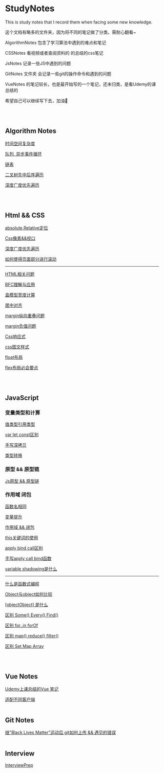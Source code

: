 # StudyNotes
This is study notes that I record them when facing some new knowledge.

这个文档有略多的文件夹，因为将不同的笔记做了分类。需耐心翻看~

AlgorithmNotes 包含了学习算法中遇到的难点和笔记

CSSNotes 看视频或者查阅资料的 的总结的css笔记

JsNotes 记录一些JS中遇到的问题

GitNotes 文件夹 会记录一些git的操作命令和遇到的问题

VueNotes 的笔记较长，也是最开始写的一个笔记，还未归类，是看Udemy的课总结的


希望自己可以继续写下去，加油💪

<br></br>
## Algorithm Notes
[时间空间复杂度](/AlgorithmNotes/2-1时间空间复杂度/时间空间复杂度.md)

[队列, 异步事件循环](/AlgorithmNotes/4-队列/队列异步事件循环.md)

[链表](/AlgorithmNotes/5-链表/链表.md)

[二叉树先中后序遍历](/AlgorithmNotes/8-2Tree/二叉树先中后序遍历.md)

[深度广度优先遍历](/AlgorithmNotes/8-2Tree/深度广度优先遍历.md)

<br></br>
## Html && CSS
[absolute,Relative定位](/CssNotes/absoluteRelative定位.md)

[Css像素&&视口](/CssNotes/Css像素&&视口.md)

[深度广度优先遍历](/CssNotes/Flex布局详细版.md)

[如何使得页面部分进行滚动](/CssNotes/如何使得页面部分进行滚动.md)

---

[HTML相关问题](/InterviewNotes/Css/HTML相关问题.md)

[BFC理解与应用](/InterviewNotes/Css/BFC理解与应用.md)

[盒模型宽度计算](/InterviewNotes/Css/盒子模型宽度计算.md)

[居中对齐](/InterviewNotes/Css/居中对齐.md)

[margin纵向重叠问题](/InterviewNotes/Css/margin纵向重叠问题.md)

[margin负值问题](/InterviewNotes/Css/margin负值问题.md)

[Css响应式](/InterviewNotes/Css/Css响应式.md)

[css图文样式](/InterviewNotes/Css/css图文样式.md)

[float布局](/InterviewNotes/Css/float布局.md)

[flex布局必会要点](/InterviewNotes/Css/flex布局必会要点.md)

<br></br>
## JavaScript
### 变量类型和计算
[值类型引用类型](/InterviewNotes/Js/值类型引用类型.md)

[var let const区别](/InterviewNotes/Js/varletconst区别.md)

[手写深拷贝](/InterviewNotes/Js/深拷贝.md)

[类型转换](/InterviewNotes/Js/类型转换.md)


### 原型 && 原型链

[Js原型 && 原型链](/InterviewNotes/Js/Js原型&原型链.md)


### 作用域 闭包 

[函数名相同](/InterviewNotes/Js/函数名相同.md)

[变量提升](/InterviewNotes/Js/变量提升.md)

[作用域 && 闭包](/InterviewNotes/Js/作用域闭包.md)

[this关键词的使用](/InterviewNotes/Js/this使用.md)

[apply bind call区别](/InterviewNotes/Js/applybindcall区别.md)

[手写apply call bind函数](/InterviewNotes/Js/手写applycallbind函数.md)

[variable shadowing是什么](/InterviewNotes/Js/variableshadowing是什么.md)

---
[什么是函数式编程](/JsNotes/What_is_Functional_Programming.md)

[Object与object如何比较](/JsNotes/object比较.md)

[[objectObject] 是什么](/JsNotes/[objectObject]是什么.md)

[区别 Some() Every() Find()](/JsNotes/区别_Some_Every_Find.md)

[区别 for..in forOf](/JsNotes/区别for..in,forOf.md)

[区别 map() reduce() filter()](/JsNotes/区别map_reduce_filter.md)

[区别 Set Map Array ](/JsNotes/区别map&set.md)

<br></br>
## Vue Notes
[Udemy上课总结的Vue 笔记](/VueNotes/Vue_notes.md)

[适配不同客户端](/VueNotes/适配不同客户端.md)
<br></br>
## Git Notes
[继"Black Lives Matter"运动后 git如何上传 && 遇见的错误](/GitNotes/GitNotes.md)
<br></br>
## Interview
[InterviewPrep](/InterviewNotes/InterviewPrep.md)
